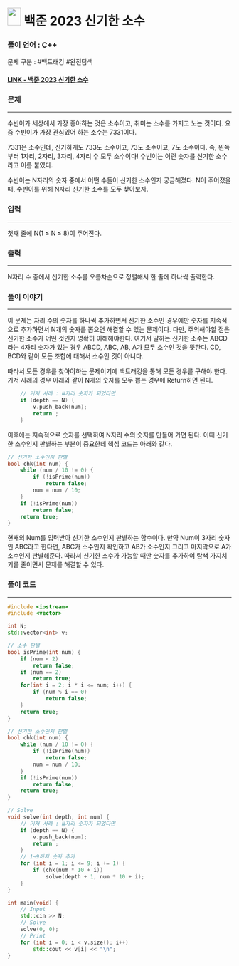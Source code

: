 
# <img src="https://d2gd6pc034wcta.cloudfront.net/tier/11.svg" width="30" height="40"> 백준 2023 신기한 소수


### 풀이 언어 : C++

문제 구분 : #백트래킹 #완전탐색
#### [LINK - 백준 2023 신기한 소수](https://www.acmicpc.net/problem/2023)

### 문제
<hr>

수빈이가 세상에서 가장 좋아하는 것은 소수이고, 취미는 소수를 가지고 노는 것이다. 요즘 수빈이가 가장 관심있어 하는 소수는 7331이다.

7331은 소수인데, 신기하게도 733도 소수이고, 73도 소수이고, 7도 소수이다. 즉, 왼쪽부터 1자리, 2자리, 3자리, 4자리 수 모두 소수이다! 수빈이는 이런 숫자를 신기한 소수라고 이름 붙였다.

수빈이는 N자리의 숫자 중에서 어떤 수들이 신기한 소수인지 궁금해졌다. N이 주어졌을 때, 수빈이를 위해 N자리 신기한 소수를 모두 찾아보자.

### 입력
<hr>

첫째 줄에 N(1 ≤ N ≤ 8)이 주어진다.
### 출력
<hr>

N자리 수 중에서 신기한 소수를 오름차순으로 정렬해서 한 줄에 하나씩 출력한다.
### 풀이 이야기
<hr>

이 문제는 자리 수의 숫자를 하나씩 추가하면서 신기한 소수인 경우에만 숫자를 지속적으로 추가하면서 N개의 숫자를 뽑으면 해결할 수 있는 문제이다. 다만, 주의해야할 점은 신기한 소수가 어떤 것인지 명확히 이해해야한다. 여기서 말하는 신기한 소수는 ABCD라는 4자리 숫자가 있는 경우 ABCD, ABC, AB, A가 모두 소수인 것을 뜻한다. CD, BCD와 같이 모든 조합에 대해서 소수인 것이 아니다.

따라서 모든 경우를 찾아야하는 문제이기에 백트래킹을 통해 모든 경우를 구해야 한다. 기저 사례의 경우 아래와 같이 N개의 숫자를 모두 뽑는 경우에 Return하면 된다.
```c++
    // 기저 사례 : N자리 숫자가 되었다면
    if (depth == N) {
        v.push_back(num);
        return ;
    }
```

이후에는 지속적으로 숫자를 선택하여 N자리 수의 숫자를 만들어 가면 된다. 이때 신기한 소수인지 판별하는 부분이 중요한데 핵심 코드는 아래와 같다.
```c++
// 신기한 소수인지 판별
bool chk(int num) {
    while (num / 10 != 0) {
        if (!isPrime(num))
            return false;
        num = num / 10;
    }
    if (!isPrime(num))
        return false;
    return true;
}
```
현재의 Num를 입력받아 신기한 소수인지 판별하는 함수이다. 만약 Num이 3자리 숫자인 ABC라고 한다면, ABC가 소수인지 확인하고 AB가 소수인지 그리고 마지막으로 A가 소수인지 판별해준다. 따라서 신기한 소수가 가능할 때만 숫자를 추가하여 탐색 가지치기를 줄이면서 문제를 해결할 수 있다.

### 풀이 코드
<hr>

``` c++
#include <iostream>
#include <vector>

int N;
std::vector<int> v;

// 소수 판별
bool isPrime(int num) {
    if (num < 2)
        return false;
    if (num == 2)
        return true;
    for(int i = 2; i * i <= num; i++) {
        if (num % i == 0)
            return false;
    }
    return true;
}

// 신기한 소수인지 판별
bool chk(int num) {
    while (num / 10 != 0) {
        if (!isPrime(num))
            return false;
        num = num / 10;
    }
    if (!isPrime(num))
        return false;
    return true;
}

// Solve
void solve(int depth, int num) {
    // 기저 사례 : N자리 숫자가 되었다면
    if (depth == N) {
        v.push_back(num);
        return ;
    }
    // 1~9까지 숫자 추가
    for (int i = 1; i <= 9; i += 1) {
        if (chk(num * 10 + i))
            solve(depth + 1, num * 10 + i);
    }
}

int main(void) {
    // Input
    std::cin >> N;
    // Solve
    solve(0, 0);
    // Print
    for (int i = 0; i < v.size(); i++) 
        std::cout << v[i] << "\n";
}
```
